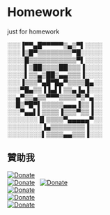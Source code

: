# Homework
just for homework


░░░▐▀▀▄█▀▀▀▀▀▒▄▒▀▌░░░░  
░░░▐▒█▀▒▒▒▒▒▒▒▒▀█░░░░░  
░░░░█▒▒▒▒▒▒▒▒▒▒▒▀▌░░░░  
░░░░▌▒██▒▒▒▒██▒▒▒▐░░░░  
░░░░▌▒▒▄▒██▒▄▄▒▒▒▐░░░░  
░░░▐▒▒▒▀▄█▀█▄▀▒▒▒▒█▄░░  
░░░▀█▄▒▒▐▐▄▌▌▒▒▄▐▄▐░░░  
░░▄▀▒▒▄▒▒▀▀▀▒▒▒▒▀▒▀▄░░  
░░█▒▀█▀▌▒▒▒▒▒▄▄▄▐▒▒▐░░  
░░░▀▄▄▌▌▒▒▒▒▐▒▒▒▀▒▒▐░░  
░░░░░░░▐▌▒▒▒▒▀▄▄▄▄▄▀░░  
░░░░░░░░▐▄▒▒▒▒▒▒▒▒▐░░░  
░░░░░░░░▌▒▒▒▒▄▄▒▒▒▐░░░  

## 贊助我  
[![Donate](https://img.shields.io/badge/Donate-NT_10-green.svg)](https://www.paypal.com/cgi-bin/webscr?cmd=_s-xclick&hosted_button_id=FY6HRFGLGPD8S)  
[![Donate](https://img.shields.io/badge/Donate-NT_20-green.svg)](https://www.paypal.com/cgi-bin/webscr?cmd=_s-xclick&hosted_button_id=H5GBFAGXEREL4)  
[![Donate](https://img.shields.io/badge/Donate-NT_50-green.svg)](https://www.paypal.com/cgi-bin/webscr?cmd=_s-xclick&hosted_button_id=AQFTPPVHRSHUW)  
[![Donate](https://img.shields.io/badge/Donate-NT_100-green.svg)](https://www.paypal.com/cgi-bin/webscr?cmd=_s-xclick&hosted_button_id=88GDWTHWE6ARE)  
[![Donate](https://img.shields.io/badge/Donate-NT_200-green.svg)](https://www.paypal.com/cgi-bin/webscr?cmd=_s-xclick&hosted_button_id=ZSTZ2T37X4XWN)  
[![Donate](https://img.shields.io/badge/Donate-NT_1000-green.svg)](https://www.paypal.com/cgi-bin/webscr?cmd=_s-xclick&hosted_button_id=B5NXJWRY37U9C)  
